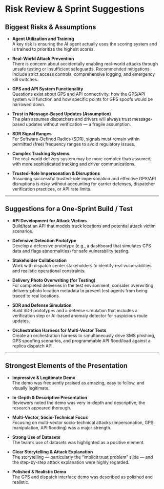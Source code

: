 # Risk Review & Sprint Suggestions

## Biggest Risks & Assumptions

- **Agent Utilization and Training**  
  A key risk is ensuring the AI agent actually uses the scoring system and is trained to prioritize the highest scores.

- **Real-World Attack Prevention**  
  There is concern about accidentally enabling real-world attacks through unsafe testing or insufficient safeguards. Recommended mitigations include strict access controls, comprehensive logging, and emergency kill switches.

- **GPS and API System Functionality**  
  Questions exist about GPS and API connectivity: how the GPS/API system will function and how specific points for GPS spoofs would be narrowed down.

- **Trust in Message-Based Updates (Assumption)**  
  The plan assumes dispatchers and drivers will always trust message-based updates without verification — a fragile assumption.

- **SDR Signal Ranges**  
  For Software-Defined Radios (SDR), signals must remain within permitted (free) frequency ranges to avoid regulatory issues.

- **Complex Tracking Systems**  
  The real-world delivery system may be more complex than assumed, with more sophisticated tracking and driver communications.

- **Trusted-Role Impersonation & Disruptions**  
  Assuming successful trusted-role impersonation and effective GPS/API disruptions is risky without accounting for carrier defenses, dispatcher verification practices, or API rate limits.

---

## Suggestions for a One-Sprint Build / Test

- **API Development for Attack Victims**  
  Build/test an API that models truck locations and potential attack victim scenarios.

- **Defensive Detection Prototype**  
  Develop a defensive prototype (e.g., a dashboard that simulates GPS data and flags abnormalities) for safe vulnerability testing.

- **Stakeholder Collaboration**  
  Work with dispatch center stakeholders to identify real vulnerabilities and realistic operational constraints.

- **Delivery Photo Overwriting (for Testing)**  
  For completed deliveries in the test environment, consider overwriting delivery-photo location metadata to prevent test agents from being traced to real locations.

- **SDR and Defense Simulation**  
  Build SDR prototypes and a defense simulation that includes a verification step or AI-based anomaly detector for suspicious route updates.

- **Orchestration Harness for Multi-Vector Tests**  
  Create an orchestration harness to simultaneously drive SMS phishing, GPS spoofing scenarios, and programmable API flood/load against a replica dispatch API.

---

## Strongest Elements of the Presentation

- **Impressive & Legitimate Demo**  
  The demo was frequently praised as amazing, easy to follow, and visually legitimate.

- **In-Depth & Descriptive Presentation**  
  Reviewers noted the demo was very in-depth and descriptive; the research appeared thorough.

- **Multi-Vector, Socio-Technical Focus**  
  Focusing on multi-vector socio-technical attacks (impersonation, GPS manipulation, API flooding) was a major strength.

- **Strong Use of Datasets**  
  The team’s use of datasets was highlighted as a positive element.

- **Clear Storytelling & Attack Explanation**  
  The storytelling — particularly the “implicit trust problem” slide — and the step-by-step attack explanation were highly regarded.

- **Polished & Realistic Demo**  
  The GPS and dispatch interface demo was described as polished and realistic.
